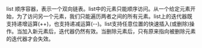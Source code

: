 list 顺序容器，表示一个双向链表。list中的元素只能顺序访问。从一个给定元素开始，为了访问另一个元素，我们只能遍历两者之间的所有元素。list上的迭代器既支持递增运算(++)，也支持递减运算(--)。list支持任意位置的快速插入(或删除)操作。当加入新元素后，迭代器仍然有效。当删除元素后，只有原来指向被删除元素的迭代器才会失效。
